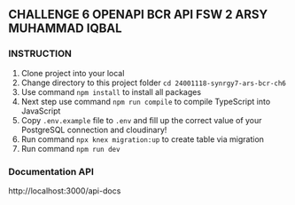 ## CHALLENGE 6 OPENAPI BCR API FSW 2 ARSY MUHAMMAD IQBAL

### INSTRUCTION
1. Clone project into your local
2. Change directory to this project folder `cd 24001118-synrgy7-ars-bcr-ch6`
3. Use command `npm install` to install all packages
4. Next step use command `npm run compile` to compile TypeScript into JavaScript
5. Copy `.env.example` file to `.env` and fill up the correct value of your PostgreSQL connection and cloudinary!
6. Run command `npx knex migration:up` to create table via migration
7. Run command `npm run dev`

### Documentation API
http://localhost:3000/api-docs
